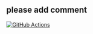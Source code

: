 ## please add comment

[![GitHub Actions](https://github.com/sanisaha/CICDFirstGroupTask/actions/workflows/main.yml/badge.svg)](https://github.com/sanisaha/CICDFirstGroupTask/actions/workflows/main.yml)
